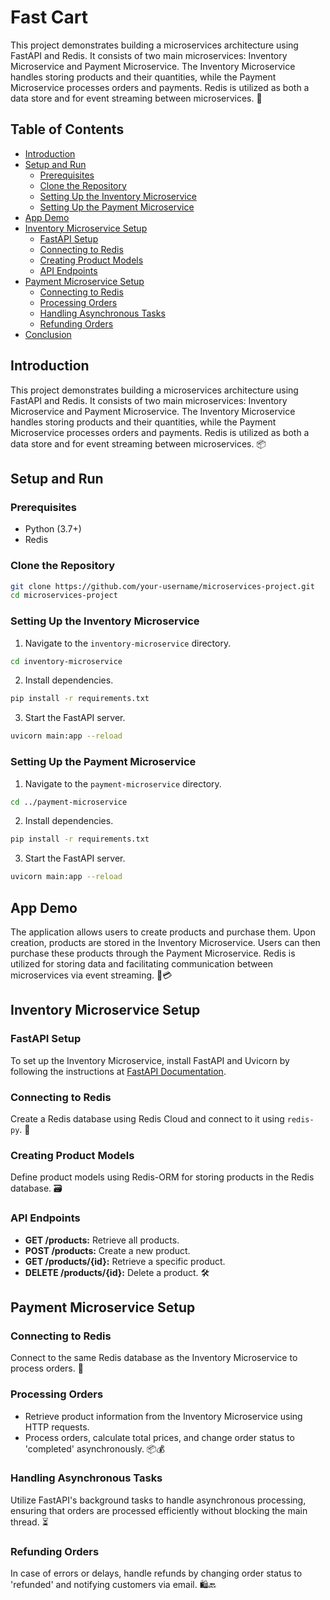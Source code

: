 # Fast Cart

This project demonstrates building a microservices architecture using FastAPI and Redis. It consists of two main microservices: Inventory Microservice and Payment Microservice. The Inventory Microservice handles storing products and their quantities, while the Payment Microservice processes orders and payments. Redis is utilized as both a data store and for event streaming between microservices. 🚀

## Table of Contents

- [Introduction](#introduction)
- [Setup and Run](#setup-and-run)
  - [Prerequisites](#prerequisites)
  - [Clone the Repository](#clone-the-repository)
  - [Setting Up the Inventory Microservice](#setting-up-the-inventory-microservice)
  - [Setting Up the Payment Microservice](#setting-up-the-payment-microservice)
- [App Demo](#app-demo)
- [Inventory Microservice Setup](#inventory-microservice-setup)
  - [FastAPI Setup](#fastapi-setup)
  - [Connecting to Redis](#connecting-to-redis)
  - [Creating Product Models](#creating-product-models)
  - [API Endpoints](#api-endpoints)
- [Payment Microservice Setup](#payment-microservice-setup)
  - [Connecting to Redis](#connecting-to-redis)
  - [Processing Orders](#processing-orders)
  - [Handling Asynchronous Tasks](#handling-asynchronous-tasks)
  - [Refunding Orders](#refunding-orders)
- [Conclusion](#conclusion)

## Introduction

This project demonstrates building a microservices architecture using FastAPI and Redis. It consists of two main microservices: Inventory Microservice and Payment Microservice. The Inventory Microservice handles storing products and their quantities, while the Payment Microservice processes orders and payments. Redis is utilized as both a data store and for event streaming between microservices. 📦

## Setup and Run

### Prerequisites

- Python (3.7+)
- Redis

### Clone the Repository

```bash
git clone https://github.com/your-username/microservices-project.git
cd microservices-project
```

### Setting Up the Inventory Microservice

1. Navigate to the `inventory-microservice` directory.

```bash
cd inventory-microservice
```

2. Install dependencies.

```bash
pip install -r requirements.txt
```

3. Start the FastAPI server.

```bash
uvicorn main:app --reload
```

### Setting Up the Payment Microservice

1. Navigate to the `payment-microservice` directory.

```bash
cd ../payment-microservice
```

2. Install dependencies.

```bash
pip install -r requirements.txt
```

3. Start the FastAPI server.

```bash
uvicorn main:app --reload
```

## App Demo

The application allows users to create products and purchase them. Upon creation, products are stored in the Inventory Microservice. Users can then purchase these products through the Payment Microservice. Redis is utilized for storing data and facilitating communication between microservices via event streaming. 🛒💳

## Inventory Microservice Setup

### FastAPI Setup

To set up the Inventory Microservice, install FastAPI and Uvicorn by following the instructions at [FastAPI Documentation](https://fastapi.tiangolo.com/).

### Connecting to Redis

Create a Redis database using Redis Cloud and connect to it using `redis-py`. 📡

### Creating Product Models

Define product models using Redis-ORM for storing products in the Redis database. 🗃️

### API Endpoints

- **GET /products:** Retrieve all products.
- **POST /products:** Create a new product.
- **GET /products/{id}:** Retrieve a specific product.
- **DELETE /products/{id}:** Delete a product. 🛠️

## Payment Microservice Setup

### Connecting to Redis

Connect to the same Redis database as the Inventory Microservice to process orders. 🔄

### Processing Orders

- Retrieve product information from the Inventory Microservice using HTTP requests.
- Process orders, calculate total prices, and change order status to 'completed' asynchronously. 📦💰

### Handling Asynchronous Tasks

Utilize FastAPI's background tasks to handle asynchronous processing, ensuring that orders are processed efficiently without blocking the main thread. ⏳

### Refunding Orders

In case of errors or delays, handle refunds by changing order status to 'refunded' and notifying customers via email. 🛍️🔙
